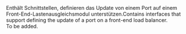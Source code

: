 <Namespace Name="Microsoft.Azure.Management.Network.Fluent.HasFrontendPort.UpdateDefinition">
  <Docs>
    <summary><span data-ttu-id="8697b-101">Enthält Schnittstellen, definieren das Update von einem Port auf einem Front-End-Lastenausgleichsmodul unterstützen.</span><span class="sxs-lookup"><span data-stu-id="8697b-101">Contains interfaces that support defining the update of a port on a front-end load balancer.</span></span></summary> 
    <remarks>To be added.</remarks>
  </Docs>
</Namespace>
